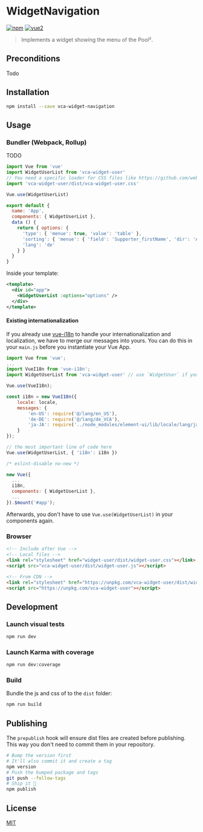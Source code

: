 # WidgetNavigation

[![npm](https://img.shields.io/npm/v/vca-widget-navigation.svg)](https://www.npmjs.com/package/vca-widget-navigation) [![vue2](https://img.shields.io/badge/vue-2.x-brightgreen.svg)](https://vuejs.org/)

> Implements a widget showing the menu of the Pool².

## Preconditions
Todo

## Installation

```bash
npm install --save vca-widget-navigation
```

## Usage

### Bundler (Webpack, Rollup)

TODO
```js
import Vue from 'vue'
import WidgetUserList from 'vca-widget-user'
// You need a specific loader for CSS files like https://github.com/webpack/css-loader
import 'vca-widget-user/dist/vca-widget-user.css'

Vue.use(WidgetUserList)

export default {
  name: 'App',
  components: { WidgetUserList },
  data () {
    return { options: {
      'type': { 'menue': true, 'value': 'table' },
      'sorting': { 'menue': { 'field': 'Supporter_firstName', 'dir': 'ASC' } },
      'lang': 'de'
    } }
  }
}

```

Inside your template:
```xml
<template>
  <div id="app">
    <WidgetUserList :options="options" />
  </div>
</template>
```

#### Existing internationalization
If you already use [vue-i18n](https://www.npmjs.com/package/vue-i18n) to handle your internationalization and localization, we have to merge our messages into 
yours. You can do this in your `main.js` before you instantiate your Vue App.

```js
import Vue from 'vue';
...
import VueI18n from 'vue-i18n';
import WidgetUserList from 'vca-widget-user' // use `WidgetUser` if you don't need a list of users

Vue.use(VueI18n);

const i18n = new VueI18n({
    locale: locale,
    messages: {
        'en-US': require('@/lang/en_US'),
        'de-DE': require('@/lang/de_VCA'),
        'ja-JA': require('../node_modules/element-ui/lib/locale/lang/ja')
    }
});

// the most important line of code here
Vue.use(WidgetUserList, { 'i18n': i18n })

/* eslint-disable no-new */

new Vue({
  ...
  i18n,
  components: { WidgetUserList },
  ...
}).$mount('#app');
```
Afterwards, you don't have to use `Vue.use(WidgetUserList)` in your components again.

### Browser

```html
<!-- Include after Vue -->
<!-- Local files -->
<link rel="stylesheet" href="widget-user/dist/widget-user.css"></link>
<script src="vca-widget-user/dist/widget-user.js"></script>

<!-- From CDN -->
<link rel="stylesheet" href="https://unpkg.com/vca-widget-user/dist/widget-user.css"></link>
<script src="https://unpkg.com/vca-widget-user"></script>
```

## Development

### Launch visual tests

```bash
npm run dev
```

### Launch Karma with coverage

```bash
npm run dev:coverage
```

### Build

Bundle the js and css of to the `dist` folder:

```bash
npm run build
```


## Publishing

The `prepublish` hook will ensure dist files are created before publishing. This
way you don't need to commit them in your repository.

```bash
# Bump the version first
# It'll also commit it and create a tag
npm version
# Push the bumped package and tags
git push --follow-tags
# Ship it 🚀
npm publish
```

## License

[MIT](http://opensource.org/licenses/MIT)
